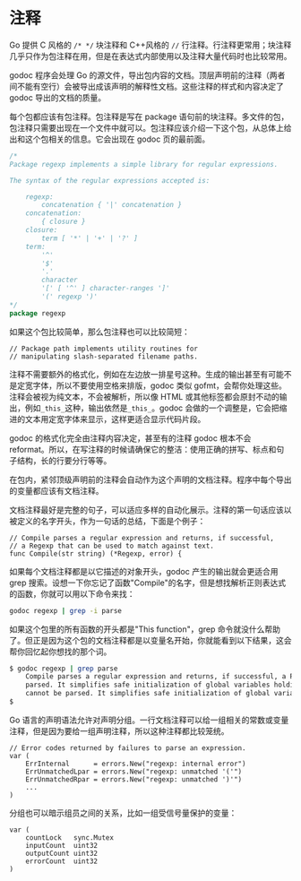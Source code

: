 # 注释

Go 提供 C 风格的 `/* */` 块注释和 C++风格的 `//` 行注释。行注释更常用；块注释几乎只作为包注释在用，但是在表达式内部使用以及注释大量代码时也比较常用。

godoc 程序会处理 Go 的源文件，导出包内容的文档。顶层声明前的注释（两者间不能有空行）会被导出成该声明的解释性文档。这些注释的样式和内容决定了 godoc 导出的文档的质量。

每个包都应该有包注释。包注释是写在 package 语句前的块注释。多文件的包，包注释只需要出现在一个文件中就可以。包注释应该介绍一下这个包，从总体上给出和这个包相关的信息。它会出现在 godoc 页的最前面。

```go
/*
Package regexp implements a simple library for regular expressions.

The syntax of the regular expressions accepted is:

    regexp:
        concatenation { '|' concatenation }
    concatenation:
        { closure }
    closure:
        term [ '*' | '+' | '?' ]
    term:
        '^'
        '$'
        '.'
        character
        '[' [ '^' ] character-ranges ']'
        '(' regexp ')'
*/
package regexp
```

如果这个包比较简单，那么包注释也可以比较简短：

```golang
// Package path implements utility routines for
// manipulating slash-separated filename paths.
```

注释不需要额外的格式化，例如在左边放一排星号这种。生成的输出甚至有可能不是定宽字体，所以不要使用空格来排版，godoc 类似 gofmt，会帮你处理这些。注释会被视为纯文本，不会被解析，所以像 HTML 或其他标签都会原封不动的输出，例如`_this_`这种，输出依然是`_this_`。godoc 会做的一个调整是，它会把缩进的文本用定宽字体来显示，这样更适合显示代码片段。

godoc 的格式化完全由注释内容决定，甚至有的注释 godoc 根本不会 reformat。所以，在写注释的时候请确保它的整洁：使用正确的拼写、标点和句子结构，长的行要分行等等。

在包内，紧邻顶级声明前的注释会自动作为这个声明的文档注释。程序中每个导出的变量都应该有文档注释。

文档注释最好是完整的句子，可以适应多样的自动化展示。注释的第一句话应该以被定义的名字开头，作为一句话的总结，下面是个例子：

```golang
// Compile parses a regular expression and returns, if successful,
// a Regexp that can be used to match against text.
func Compile(str string) (*Regexp, error) {
```

如果每个文档注释都是以它描述的对象开头，godoc 产生的输出就会更适合用 grep 搜索。设想一下你忘记了函数"Compile"的名字，但是想找解析正则表达式的函数，你就可以用以下命令来找：

```bash
godoc regexp | grep -i parse
```

如果这个包里的所有函数的开头都是"This function"，grep 命令就没什么帮助了。但正是因为这个包的文档注释都是以变量名开始，你就能看到以下结果，这会帮你回忆起你想找的那个词。

```bash
$ godoc regexp | grep parse
    Compile parses a regular expression and returns, if successful, a Regexp
    parsed. It simplifies safe initialization of global variables holding
    cannot be parsed. It simplifies safe initialization of global variables
$
```

Go 语言的声明语法允许对声明分组。一行文档注释可以给一组相关的常数或变量注释，但是因为要给一组声明注释，所以这种注释都比较笼统。

```golang
// Error codes returned by failures to parse an expression.
var (
    ErrInternal      = errors.New("regexp: internal error")
    ErrUnmatchedLpar = errors.New("regexp: unmatched '('")
    ErrUnmatchedRpar = errors.New("regexp: unmatched ')'")
    ...
)
```

分组也可以暗示组员之间的关系，比如一组受信号量保护的变量：

```golang
var (
    countLock   sync.Mutex
    inputCount  uint32
    outputCount uint32
    errorCount  uint32
)
```
